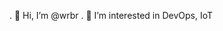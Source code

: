 . 👋 Hi, I’m @wrbr
. 👀 I’m interested in DevOps, IoT
<!---
wrbr/wrbr is a ✨ special ✨ repository because its `README.md` (this file) appears on your GitHub profile.
You can click the Preview link to take a look at your changes.
--->
